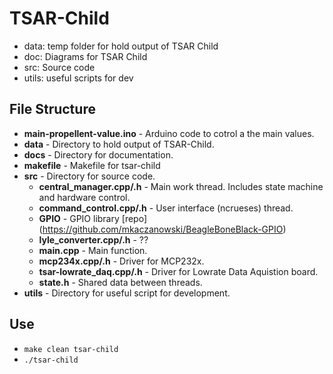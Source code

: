 # TSAR-Child

- data: temp folder for hold output of TSAR Child
- doc: Diagrams for TSAR Child
- src: Source code
- utils: useful scripts for dev

## File Structure
- **main-propellent-value.ino** - Arduino code to cotrol a the main values.
- **data** - Directory to hold output of TSAR-Child.
- **docs** - Directory for documentation.
- **makefile** - Makefile for tsar-child
- **src** - Directory for source code.
    - **central_manager.cpp/.h** - Main work thread. Includes state machine and hardware control.
    - **command_control.cpp/.h** - User interface (ncrueses) thread.
    - **GPIO** - GPIO library [repo] (https://github.com/mkaczanowski/BeagleBoneBlack-GPIO)
    - **lyle_converter.cpp/.h** - ??
    - **main.cpp** - Main function.
    - **mcp234x.cpp/.h** - Driver for MCP232x.
    - **tsar-lowrate_daq.cpp/.h** - Driver for Lowrate Data Aquistion board.
    - **state.h** - Shared data between threads.
- **utils** - Directory for useful script for development.

## Use
- `make clean tsar-child`
- `./tsar-child`
